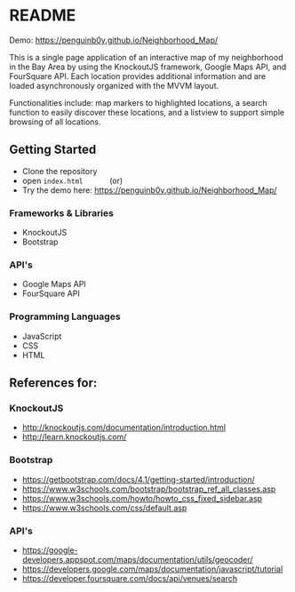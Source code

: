 # README
Demo: https://penguinb0y.github.io/Neighborhood_Map/

This is a single page application of an interactive map of my neighborhood in the Bay Area by using the KnockoutJS framework, Google Maps API, and FourSquare API. Each location provides additional information and are loaded asynchronously organized with the MVVM layout. 

Functionalities include: map markers to highlighted locations, a search function to easily discover these locations, and a listview to support simple browsing of all locations.

## Getting Started
* Clone the repository
* open ```index.html```
&ensp; &ensp; &ensp; &ensp; (or)
* Try the demo here: https://penguinb0y.github.io/Neighborhood_Map/
### Frameworks & Libraries
* KnockoutJS
* Bootstrap

### API's
* Google Maps API
* FourSquare API

### Programming Languages
* JavaScript
* CSS
* HTML

## References for: 
### KnockoutJS
* http://knockoutjs.com/documentation/introduction.html
* http://learn.knockoutjs.com/
### Bootstrap
* https://getbootstrap.com/docs/4.1/getting-started/introduction/
* https://www.w3schools.com/bootstrap/bootstrap_ref_all_classes.asp
* https://www.w3schools.com/howto/howto_css_fixed_sidebar.asp
* https://www.w3schools.com/css/default.asp
### API's
* https://google-developers.appspot.com/maps/documentation/utils/geocoder/
* https://developers.google.com/maps/documentation/javascript/tutorial
* https://developer.foursquare.com/docs/api/venues/search


